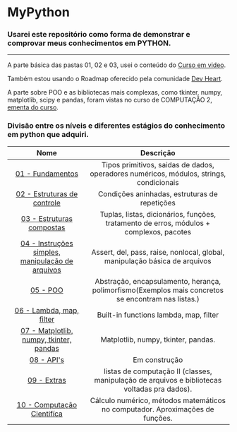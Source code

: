 # MyPython
### Usarei este repositório como forma de demonstrar e comprovar meus conhecimentos em **PYTHON**.
----

A parte básica das pastas 01, 02 e 03, usei o conteúdo do [Curso em video](https://www.youtube.com/watch?v=S9uPNppGsGo&list=PLvE-ZAFRgX8hnECDn1v9HNTI71veL3oW0).

Também estou usando o Roadmap oferecido pela comunidade [Dev Heart](https://github.com/wendrewdevelop/python4noobs).

A parte sobre POO e as bibliotecas mais complexas, como tkinter, numpy, matplotlib, scipy e pandas, foram vistas no curso de COMPUTAÇÃO 2, [ementa do curso](https://github.com/epedropaulo/MyPython/blob/main/09%20-%20Extras/Ementa%20Comp%202%20UFRJ.md).

### Divisão entre os níveis e diferentes estágios do conhecimento em python que adquiri.
Nome | Descrição
:---------: | :------:
[01 - Fundamentos](https://github.com/epedropaulo/MyPython/tree/main/01%20-%20Fundamentos)| Tipos primitivos, saidas de dados, operadores numéricos, módulos, strings, condicionais
[02 - Estruturas de controle](https://github.com/epedropaulo/MyPython/tree/main/02%20-%20Estruturas%20de%20controle)| Condições aninhadas, estruturas de repetições
[03 - Estruturas compostas](https://github.com/epedropaulo/MyPython/tree/main/03%20-%20Estruturas%20Compostas)| Tuplas, listas, dicionários, funções, tratamento de erros, módulos + complexos, pacotes
[04 - Instruções simples, manipulação de arquivos](https://github.com/epedropaulo/MyPython/tree/main/04%20-%20Instruções%20simples%2C%20manipulando%20arquivos)| Assert, del, pass, raise, nonlocal, global, manipulação básica de arquivos
[05 - POO](https://github.com/epedropaulo/MyPython/tree/main/05%20-%20POO)| Abstração, encapsulamento, herança, polimorfismo(Exemplos mais concretos se encontram nas listas.)
[06 - Lambda, map, filter](https://github.com/epedropaulo/MyPython/tree/main/06%20-%20Função%20Lambda)| Built-in functions lambda, map, filter
[07 - Matplotlib, numpy, tkinter, pandas](https://github.com/epedropaulo/MyPython/tree/main/07%20-%20Matplotlib%2C%20Numpy%2C%20Tkinter%2C%20Pandas)| Matplotlib, numpy, tkinter, pandas.
[08 - API's](https://github.com/epedropaulo/MyPython/tree/main/08%20-%20API's)| Em construção
[09 - Extras](https://github.com/epedropaulo/MyPython/tree/main/09%20-%20Extras)| listas de computação II (classes, manipulação de arquivos e bibliotecas voltadas pra dados).
[10 - Computação Cientifíca](https://github.com/epedropaulo/MyPython/tree/main/10%20-%20Computação%20científica)| Cálculo numérico, métodos matemáticos no computador. Aproximações de funções.
